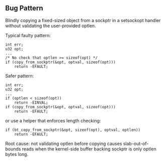 ## Bug Pattern

Blindly copying a fixed-sized object from a sockptr in a setsockopt handler without validating the user-provided optlen.

Typical faulty pattern:
```
int err;
u32 opt;
...
/* No check that optlen >= sizeof(opt) */
if (copy_from_sockptr(&opt, optval, sizeof(opt)))
    return -EFAULT;
```

Safer pattern:
```
int err;
u32 opt;
...
if (optlen < sizeof(opt))
    return -EINVAL;
if (copy_from_sockptr(&opt, optval, sizeof(opt)))
    return -EFAULT;
```
or use a helper that enforces length checking:
```
if (bt_copy_from_sockptr(&opt, sizeof(opt), optval, optlen))
    return -EFAULT;
```

Root cause: not validating optlen before copying causes slab-out-of-bounds reads when the kernel-side buffer backing sockptr is only optlen bytes long.

